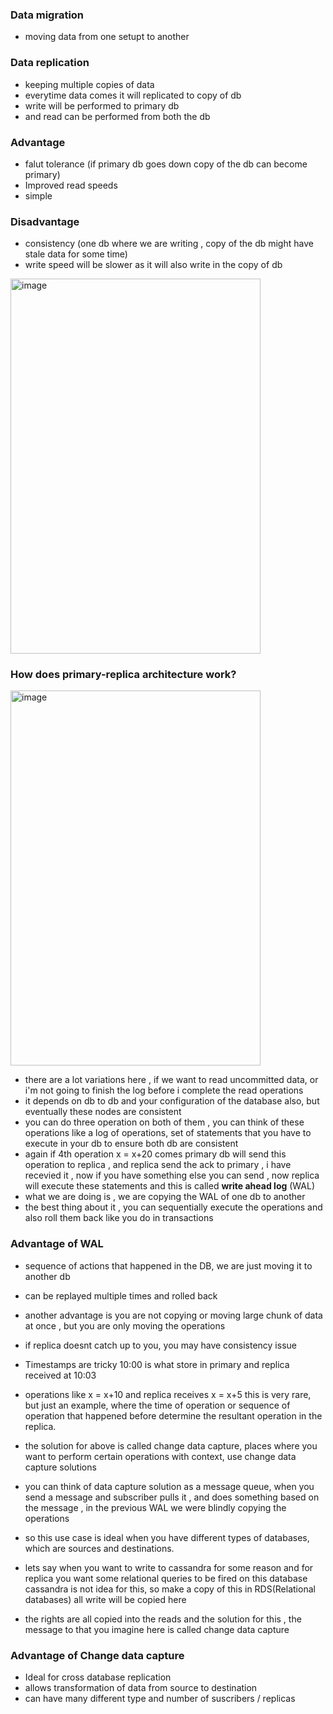 ### Data migration
- moving data from one setupt to another

### Data replication 
- keeping multiple copies of data
- everytime data comes it will replicated to copy of db
- write will be performed to primary db
- and read can be performed from both the db

### Advantage
- falut tolerance (if primary db goes down copy of the db can become primary)
- Improved read speeds
- simple

### Disadvantage
- consistency (one db where we are writing , copy of the db might have stale data for some time)
- write speed will be slower as it will also write in the copy of db

<img width="400" height="600" alt="image" src="https://github.com/user-attachments/assets/fa954a0a-f3f2-4b79-90c8-aaec0732772a" />

### How does primary-replica architecture work?
<img width="400" height="600" alt="image" src="https://github.com/user-attachments/assets/367d24c7-0716-4bdb-bb54-20066ae82a04">

- there are a lot variations here , if we want to read uncommitted data, or i'm not going to finish the log before i complete the read operations
- it depends on db to db and your configuration of the database also, but eventually these nodes are consistent
- you can do three operation on both of them , you can think of these operations like a log of operations, set of statements that you have to execute in your db to ensure both db are consistent
- again if 4th operation x = x+20 comes primary db will send this operation to replica , and replica send the ack to primary , i have recevied it , now if you have something else you can send , now replica will execute these statements and this is called **write ahead log** (WAL)
- what we are doing is , we are copying the WAL of one db to another
- the best thing about it , you can sequentially execute the operations and also roll them back like you do in transactions

### Advantage of WAL
- sequence of actions that happened in the DB, we are just moving it to another db
- can be replayed multiple times and rolled back
- another advantage is you are not copying or moving large chunk of data at once , but you are only moving the operations

- if replica doesnt catch up to you, you may have consistency issue
- Timestamps are tricky 10:00 is what store in primary and replica received at 10:03
- operations like x = x+10 and replica receives x = x+5 this is very rare, but just an example,  where the time of operation or sequence of operation that happened before determine the resultant operation in the replica.
- the solution for above is called change data capture, places where you want to perform certain operations with context, use change data capture solutions
- you can think of data capture solution as a message queue, when you send a message and subscriber pulls it , and does something based on the message , in the previous WAL we were blindly copying the operations
- so this use case is ideal when you have different types of databases, which are sources and destinations.
- lets say when you want to write to cassandra for some reason and for replica you want some relational queries to be fired on this database cassandra is not idea for this, so make a copy of this in RDS(Relational databases) all write will be copied here
- the rights are all copied into the reads and the solution for this , the message to that you imagine here is called change data capture

### Advantage of Change data capture 
- Ideal for cross database replication
- allows transformation of data from source to destination
- can have many different type and number of suscribers / replicas
